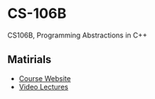 # CS-106B

CS106B, Programming Abstractions in C++

## Matirials

- [Course Website](http://web.stanford.edu/class/cs106b/)
- [Video Lectures](https://youtube.com/playlist?list=PLoCMsyE1cvdWiqgyzwAz_uGLSHsuYZlMX&si=B8yPsv8sObggSFAz)

